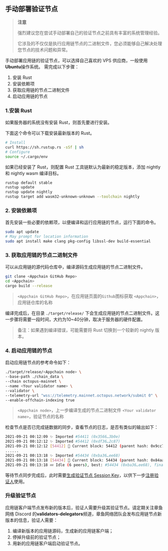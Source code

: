 ## 手动部署验证节点

> **注意**
>
> 强烈建议您在尝试手动部署自己的验证节点之前具有丰富的系统管理经验。
>
> 它涉及的不仅仅是执行应用链节点的二进制文件，您必须能够自己解决处理您节点的技术问题和异常。

手动部署应用链的验证节点，可以选择自己喜欢的 VPS 供应商，一般使用 **Ubuntu**操作系统。 需完成以下步骤：

1. 安装 Rust
2. 安装依赖项
3. 获取应用链的节点二进制文件
4. 启动应用链的节点

### 1.安装 Rust

如果服务器的系统没有安装 Rust，则首先要进行安装。

下面这个命令可以下载安装最新版本的 Rust。

```bash
# Install
curl https://sh.rustup.rs -sSf | sh
# Configure
source ~/.cargo/env
```

如果已经安装了 Rust，则配置 Rust 工具链默认为最新的稳定版本，添加 nightly 和 nightly wasm 编译目标。

```bash
rustup default stable
rustup update
rustup update nightly
rustup target add wasm32-unknown-unknown --toolchain nightly
```

### 2. 安装依赖项

首先安装一些必要的依赖项，以便编译和运行应用链的节点，运行下面的命令。

```bash
sudo apt update
# May prompt for location information
sudo apt install make clang pkg-config libssl-dev build-essential
```

### 3. 获取应用链的节点二进制文件

可以从应用链的源代码仓库中，编译源码生成应用链的节点二进制文件。

```bash
git clone <Appchain GitHub Repo>
cd <Appchain>
cargo build --release
```

> `<Appchain GitHub Repo>`，在应用链页面的`Github`图标获取
> `<Appchain>`，应用链仓库的名称

编译完成后，在目录 `./target/release/` 下会生成应用链的节点二进制文件。这一步骤将需要一段时间，大约为10~40分钟，取决于服务器的硬件配置。

> 备注：如果遇到编译错误，可能需要将 Rust 切换到一个较新的 nightly 版本。

### 4. 启动应用链的节点

启动应用链节点的参考命令如下：

```bash
./target/release/<Appchain node> \
--base-path ./chain_data \
--chain octopus-mainnet \
--name <Your validator name> \
--validator \
--telemetry-url "wss://telemetry.mainnet.octopus.network/submit 0" \  
--enable-offchain-indexing true
```

> `<Appchain node>`，上一步编译生成的节点二进制文件
> `<Your validator name>`，验证节点的名称

检查节点是否已完成链数据的同步，查看节点的日志，是否有类似的输出如下：

```bash
2021-09-21 00:12:09 ✨ Imported #54411 (0x3566…3b0e)
2021-09-21 00:12:12 ✨ Imported #54412 (0xdf36…2c87)
2021-09-21 00:12:12 [54412] 🐙 Current block: 54412 (parent hash: 0x9cc7f31a20793f50cf885835de0e3977a1e080431ebc002469aa176046ba094a)
......
2021-09-21 00:13:18 ✨ Imported #54434 (0xba36…ee68)
2021-09-21 00:13:18 [54434] 🐙 Current block: 54434 (parent hash: 0x84aa3d1b6455859f9503d6ecc70b50b183141fe08f5b0695357e00fe1d24d915)
2021-09-21 00:13:18 💤 Idle (6 peers), best: #54434 (0xba36…ee68), finalized #54431 (0xd194…b319), ⬇ 22.0kiB/s ⬆ 21.9kiB/s
```

等待节点同步完成后，此时需要[生成验证节点 Session Key](validator-set-session-keys.md)，以供下一步[注册验证人](./validator-register.md)使用。

### 升级验证节点

应用链客户端节点发布新的版本后，验证人需要升级其验证节点。请定期关注章鱼网络 Discord 的**validators-delegators**频道，章鱼网络团队会发布应用链节点新版本的信息，验证人需要：

1. 编译新版本的应用链源码，生成新的应用链客户端；
2. 停掉升级前的验证节点；
3. 用新的应用链客户端启动验证节点。